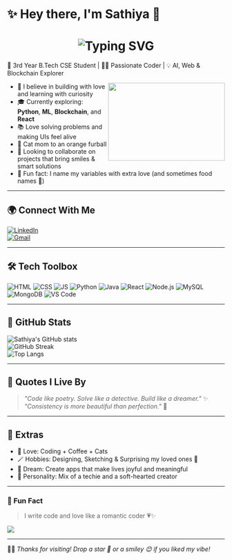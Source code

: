 # ✨ Hey there, I'm Sathiya 💙

<h1 align="center">
  <img src="https://readme-typing-svg.demolab.com?font=Fira+Code&size=25&pause=1000&center=true&vCenter=true&color=FF69B4&width=435&lines=Hi+I'm+Sathiya+%F0%9F%A7%9A" alt="Typing SVG" />
</h1>

🎀 3rd Year B.Tech CSE Student | 👩‍💻 Passionate Coder | 💡 AI, Web & Blockchain Explorer  

<img align="right" width="270" height="180" src="https://media.giphy.com/media/L8K62iTDkzGX6/giphy.gif">

- 💫 I believe in building with love and learning with curiosity  
- 🎓 Currently exploring: **Python**, **ML**, **Blockchain**, and **React**  
- 📚 Love solving problems and making UIs feel alive  
- 🧡 Cat mom to an orange furball  
- 🤝 Looking to collaborate on projects that bring smiles & smart solutions  
- 💌 Fun fact: I name my variables with extra love (and sometimes food names 🍩)

---

## 🌍 Connect With Me

[![LinkedIn](https://img.shields.io/badge/LinkedIn-Connect-blue?logo=linkedin&logoColor=white)](https://linkedin.com/in/your-link)  
[![Gmail](https://img.shields.io/badge/Gmail-sathiyasri0027@gmail.com-red?logo=gmail&logoColor=white)](mailto:sathiyasri0027@gmail.com)

---

## 🛠️ Tech Toolbox

![HTML](https://img.shields.io/badge/HTML-e44d26?style=for-the-badge&logo=html5&logoColor=white)
![CSS](https://img.shields.io/badge/CSS-264de4?style=for-the-badge&logo=css3&logoColor=white)
![JS](https://img.shields.io/badge/JavaScript-FFD700?style=for-the-badge&logo=javascript&logoColor=black)
![Python](https://img.shields.io/badge/Python-306998?style=for-the-badge&logo=python&logoColor=white)
![Java](https://img.shields.io/badge/Java-orange?style=for-the-badge&logo=java&logoColor=white)
![React](https://img.shields.io/badge/React-20232a?style=for-the-badge&logo=react&logoColor=61dafb)
![Node.js](https://img.shields.io/badge/Node.js-339933?style=for-the-badge&logo=nodedotjs&logoColor=white)
![MySQL](https://img.shields.io/badge/MySQL-00758F?style=for-the-badge&logo=mysql&logoColor=white)
![MongoDB](https://img.shields.io/badge/MongoDB-4DB33D?style=for-the-badge&logo=mongodb&logoColor=white)
![VS Code](https://img.shields.io/badge/VS%20Code-blue?style=for-the-badge&logo=visualstudiocode&logoColor=white)

---

## 💫 GitHub Stats

![Sathiya's GitHub stats](https://github-readme-stats.vercel.app/api?username=Sathiyasri27&show_icons=true&theme=tokyonight&hide_border=true)  
![GitHub Streak](https://github-readme-streak-stats.herokuapp.com?user=Sathiyasri27&theme=tokyonight&hide_border=true)  
![Top Langs](https://github-readme-stats.vercel.app/api/top-langs/?username=Sathiyasri27&layout=compact&theme=tokyonight)

---

## 🌈 Quotes I Live By

> *"Code like poetry. Solve like a detective. Build like a dreamer."* ✨  
> *"Consistency is more beautiful than perfection."* 💖  

---

## 🐾 Extras

- 🌱 Love: Coding + Coffee + Cats  
- 🪄 Hobbies: Designing, Sketching & Surprising my loved ones 🎁  
- 💭 Dream: Create apps that make lives joyful and meaningful  
- 🧸 Personality: Mix of a techie and a soft-hearted creator  

---

### 📌 Fun Fact

> I write code and love like a romantic coder 💗✨

[![](https://visitcount.itsvg.in/api?id=Sathiyasri27&icon=5&color=6)](https://visitcount.itsvg.in)

---

🫶🏻 _Thanks for visiting! Drop a star 🌟 or a smiley 😊 if you liked my vibe!_

